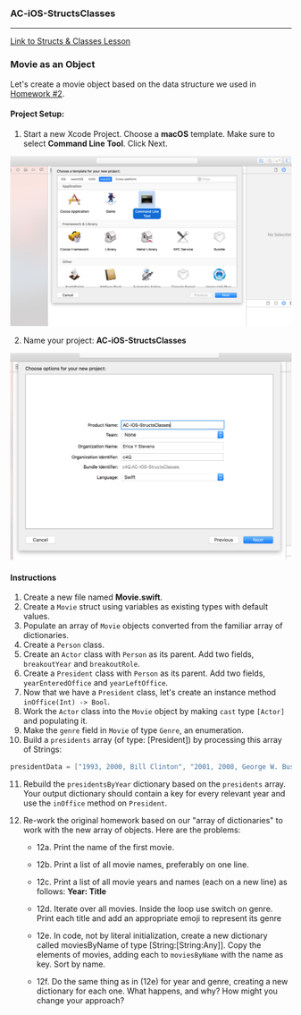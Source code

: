 ### AC-iOS-StructsClasses

---

[Link to Structs & Classes Lesson](https://github.com/C4Q/AC3.2/blob/master/lessons/unit1/structs-and-classes/README.md)

### Movie as an Object

Let's create a movie object based on the data structure we used in [Homework #2](https://github.com/C4Q/AC3.2/blob/master/homework/week-2-homework.playground/Contents.swift). 

#### Project Setup:

1. Start a new Xcode Project.
 Choose a **macOS** template.
 Make sure to select **Command Line Tool**. Click Next.
 
 ![alt text](https://github.com/C4Q/AC-iOS-StructsClasses/blob/solution/images/Screen%20Shot%202017-07-10%20at%205.24.02%20PM.png)

2. Name your project: **AC-iOS-StructsClasses**

![alt text](https://github.com/C4Q/AC-iOS-StructsClasses/blob/solution/images/Screen%20Shot%202017-07-10%20at%205.24.39%20PM.png)

#### Instructions

1. Create a new file named **Movie.swift**.
2. Create a `Movie` struct using variables as existing types with default values.
3. Populate an array of `Movie` objects converted from the familiar array of dictionaries.
4. Create a `Person` class.
5. Create an `Actor` class with `Person` as its parent. Add two fields, `breakoutYear` and  `breakoutRole`. 
6. Create a `President` class with `Person` as its parent. Add two fields, `yearEnteredOffice` and `yearLeftOffice`.
7. Now that we have a `President` class, let's create an instance method ```inOffice(Int) -> Bool```.
8. Work the `Actor` class into the `Movie` object by making ```cast``` type `[Actor]` and populating it.
9. Make the ```genre``` field in `Movie` of type ```Genre```, an enumeration.
10. Build a ```presidents``` array (of type: [President]) by processing this array of Strings:
```swift
presidentData = ["1993, 2000, Bill Clinton", "2001, 2008, George W. Bush", "2009, 2016, Barack Obama"]
```
11. Rebuild the ```presidentsByYear``` dictionary based on the ```presidents``` array. Your output dictionary should contain a key for every relevant year and use the ```inOffice``` method on ```President```.
12. Re-work the original homework based on our "array of dictionaries" to work with the new array of objects. Here are the problems:

	* 12a. Print the name of the first movie.

	* 12b. Print a list of all movie names, preferably on one line.

	* 12c. Print a list of all movie years and names (each on a new line) as follows: **Year: Title**

	* 12d. Iterate over all movies. Inside the loop use switch on genre. Print each title and add an appropriate emoji to represent its genre

	* 12e. In code, not by literal initialization, create a new dictionary called moviesByName of type [String:[String:Any]]. Copy the elements of movies, adding each to `moviesByName` with the name as key. Sort by name.

	* 12f. Do the same thing as in (12e) for year and genre, creating a new dictionary for each one. What happens, and why? How might you change your approach?

